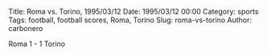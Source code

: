 Title: Roma vs. Torino, 1995/03/12
Date: 1995/03/12 00:00
Category: sports
Tags: football, football scores, Roma, Torino
Slug: roma-vs-torino
Author: carbonero


Roma 1 - 1 Torino
